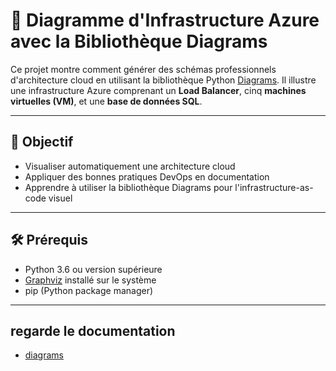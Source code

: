 # 🧭 Diagramme d'Infrastructure Azure avec la Bibliothèque Diagrams

Ce projet montre comment générer des schémas professionnels d'architecture cloud en utilisant la bibliothèque Python [Diagrams](https://github.com/mingrammer/diagrams). Il illustre une infrastructure Azure comprenant un **Load Balancer**, cinq **machines virtuelles (VM)**, et une **base de données SQL**.

---

## 📌 Objectif

- Visualiser automatiquement une architecture cloud
- Appliquer des bonnes pratiques DevOps en documentation
- Apprendre à utiliser la bibliothèque Diagrams pour l'infrastructure-as-code visuel

---

## 🛠️ Prérequis

- Python 3.6 ou version supérieure
- [Graphviz](https://graphviz.org/download/) installé sur le système
- pip (Python package manager)

---

## regarde le documentation 

- [diagrams](https://diagrams.mingrammer.com/docs)

